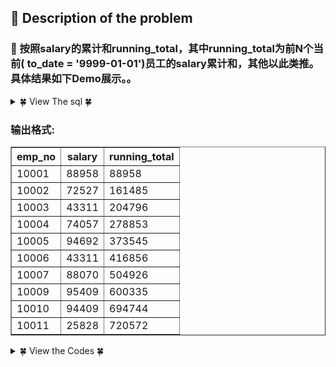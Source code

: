 ## &#128044; Description of the problem

### &#127800; 按照salary的累计和running_total，其中running_total为前N个当前( to_date = '9999-01-01')员工的salary累计和，其他以此类推。 具体结果如下Demo展示。。

<details>
<summary>&#127808; View The sql &#127808;</summary>
  
```sql
CREATE TABLE `salaries` ( `emp_no` int(11) NOT NULL,
`salary` int(11) NOT NULL,
`from_date` date NOT NULL,
`to_date` date NOT NULL,
PRIMARY KEY (`emp_no`,`from_date`));
```
</details>

### 输出格式:

<table align="center" border="1" cellpadding="2" cellspacing="0">  <tbody>   <tr>    <th>     emp_no    </th>    <th>     salary    </th>    <th>     running_total    </th>   </tr>  </tbody>  <tbody>   <tr>    <td>     10001    </td>    <td>     88958    </td>    <td>     88958    </td>   </tr>   <tr>    <td>     10002    </td>    <td>     72527    </td>    <td>     161485    </td>   </tr>   <tr>    <td>     10003    </td>    <td>     43311    </td>    <td>     204796    </td>   </tr>   <tr>    <td>     10004    </td>    <td>     74057    </td>    <td>     278853    </td>   </tr>   <tr>    <td>     10005    </td>    <td>     94692    </td>    <td>     373545    </td>   </tr>   <tr>    <td>     10006    </td>    <td>     43311    </td>    <td>     416856    </td>   </tr>   <tr>    <td>     10007    </td>    <td>     88070    </td>    <td>     504926    </td>   </tr>   <tr>    <td>     10009    </td>    <td>     95409    </td>    <td>     600335    </td>   </tr>   <tr>    <td>     10010    </td>    <td>     94409    </td>    <td>     694744    </td>   </tr>   <tr>    <td>     10011    </td>    <td>     25828    </td>    <td>     720572    </td>   </tr>  </tbody> </table>

<details>
<summary>&#127808; View the Codes &#127808;</summary>
  

```sql
select e.emp_no,e.first_name,e.last_name,b.btype,s.salary,
(CASE b.btype
WHEN 1 THEN 0.1*salary
WHEN 2 THEN 0.2*salary
ELSE 0.3*salary
END) bouns
from employees e,emp_bonus b,salaries s
where  s.emp_no=e.emp_no and e.emp_no =b.emp_no
and s.to_date='9999-01-01'
```
</details>

